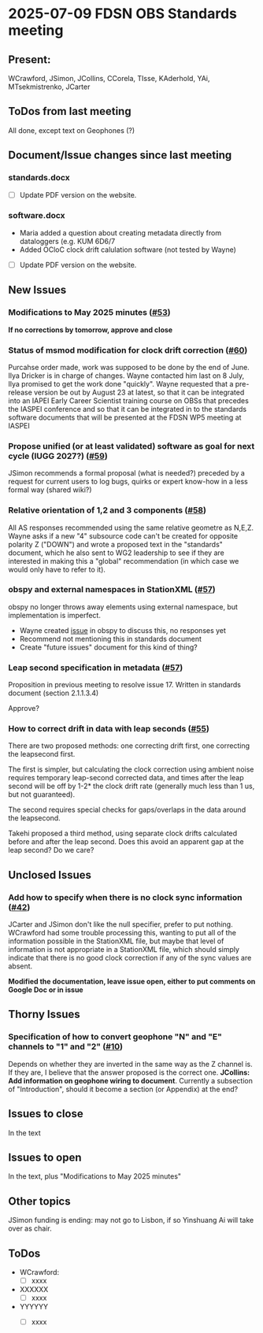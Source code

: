# 2025-07-09 FDSN OBS Standards meeting

## Present: 
WCrawford, JSimon, JCollins, CCorela, TIsse, KAderhold, YAi, MTsekmistrenko, JCarter

##  ToDos from last meeting

All done, except text on Geophones (?)

## Document/Issue changes since last meeting

### standards.docx

- [ ] Update PDF version on the website.

### software.docx

- Maria added a question about creating metadata directly from dataloggers (e.g. KUM 6D6/7 
- Added OCloC clock drift calulation software (not tested by Wayne)
- [ ] Update PDF version on the website.

## New Issues

### Modifications to May 2025 minutes ([#53](https://github.com/FDSN/OBS-standards/issues/53))

**If no corrections by tomorrow, approve and close**

### Status of msmod modification for clock drift correction ([#60](https://github.com/FDSN/OBS-standards/issues/60))
Purcahse order made, work was supposed to be done by the end of June.  Ilya Dricker is in charge of changes.  Wayne contacted him last on 8 July,
Ilya promised to get the work done "quickly".  Wayne requested that a pre-release version be out by August 23 at latest, so that it can be integrated
into an IAPEI Early Career Scientist training course on OBSs that precedes the IASPEI conference and so that it can be integrated in to the standards
software documents that will be presented at the FDSN WP5 meeting at IASPEI

### Propose unified (or at least validated) software as goal for next cycle (IUGG 2027?) ([#59](https://github.com/FDSN/OBS-standards/issues/59))
JSimon recommends a formal proposal (what is needed?) preceded by a request for current users to log bugs, quirks or expert know-how in a less formal
way (shared wiki?)

### Relative orientation of 1,2 and 3 components ([#58](https://github.com/FDSN/OBS-standards/issues/58))
All AS responses recommended using the same relative geometre as N,E,Z.  Wayne asks if a new "4" subsource code
can't be created for opposite polarity Z ("DOWN") and wrote a proposed text in the "standards" document, which he also sent
to WG2 leadership to see if they are interested in making this a "global" recommendation (in which case we would
only have to refer to it).

### obspy and external namespaces in StationXML ([#57](https://github.com/FDSN/OBS-standards/issues/57))
obspy no longer throws away elements using external namespace, but implementation is imperfect.
- Wayne created [issue](https://github.com/obspy/obspy/issues/3574) in obspy to discuss this, no responses yet
- Recommend not mentioning this in standards document
- Create "future issues" document for this kind of thing?

### Leap second specification in metadata ([#57](https://github.com/FDSN/OBS-standards/issues/57))
Proposition in previous meeting to resolve issue 17.  Written in standards document (section 2.1.1.3.4)

Approve?

### How to correct drift in data with leap seconds ([#55](https://github.com/FDSN/OBS-standards/issues/55))
There are two proposed methods: one correcting drift first, one correcting the leapsecond first.

The first is  simpler, but calculating the clock correction using ambient noise requires temporary leap-second corrected data,
and times after the leap second will be off by 1-2* the clock drift rate (generally much less than 1 us, but not guaranteed).

The second requires special checks for gaps/overlaps in the data around the leapsecond.

Takehi proposed a third method, using separate clock drifts calculated before and after the leap second.  Does this avoid an apparent gap at the leap
second?  Do we care?


## Unclosed Issues

### Add how to specify when there is no clock sync information ([#42](https://github.com/FDSN/OBS-standards/issues/42))

JCarter and JSimon don't like the null specifier, prefer to put nothing.
WCrawford had some trouble processing this, wanting to put all of the information possible in the 
StationXML file, but maybe that level of information is not appropriate in a StationXML file, which
should simply indicate that there is no good clock correction if any of the sync values are absent.

**Modified the documentation, leave issue open, either to put comments on Google Doc or in issue**

## Thorny Issues

### Specification of how to convert geophone "N" and "E" channels to "1" and "2" ([#10](https://github.com/FDSN/OBS-standards/issues/10))

Depends on whether they are inverted in the same way as the Z channel is.  If they are, I believe that the answer proposed is the correct one.
**JCollins: Add information on geophone wiring to document**.  Currently a subsection of "Introduction", should it become a section (or Appendix) at the end?

## Issues to close

In the text

## Issues to open

In the text, plus "Modifications to May 2025 minutes"

## Other topics

JSimon funding is ending: may not go to Lisbon, if so Yinshuang Ai will take over as chair.

## ToDos

- WCrawford:
    - [ ] xxxx
- XXXXXX
    - [ ] xxxx
- YYYYYY
    - [ ] xxxx


